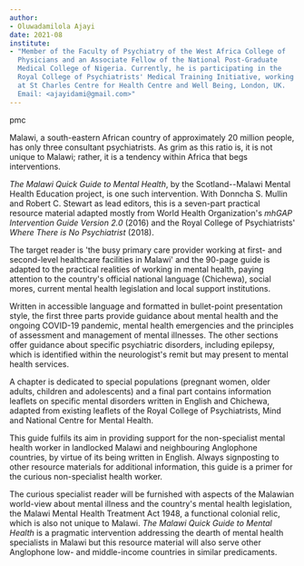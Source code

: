 ```yaml
---
author:
- Oluwadamilola Ajayi
date: 2021-08
institute:
- "Member of the Faculty of Psychiatry of the West Africa College of
  Physicians and an Associate Fellow of the National Post-Graduate
  Medical College of Nigeria. Currently, he is participating in the
  Royal College of Psychiatrists' Medical Training Initiative, working
  at St Charles Centre for Health Centre and Well Being, London, UK.
  Email: <ajayidami@gmail.com>"
---
```


pmc

Malawi, a south-eastern African country of approximately 20 million
people, has only three consultant psychiatrists. As grim as this ratio
is, it is not unique to Malawi; rather, it is a tendency within Africa
that begs interventions.

*The Malawi Quick Guide to Mental Health*, by the Scotland--Malawi
Mental Health Education project, is one such intervention. With Donncha
S. Mullin and Robert C. Stewart as lead editors, this is a seven-part
practical resource material adapted mostly from World Health
Organization\'s *mhGAP Intervention Guide Version 2.0* (2016) and the
Royal College of Psychiatrists' *Where There is No Psychiatrist* (2018).

The target reader is 'the busy primary care provider working at first-
and second-level healthcare facilities in Malawi' and the 90-page guide
is adapted to the practical realities of working in mental health,
paying attention to the country\'s official national language
(Chichewa), social mores, current mental health legislation and local
support institutions.

Written in accessible language and formatted in bullet-point
presentation style, the first three parts provide guidance about mental
health and the ongoing COVID-19 pandemic, mental health emergencies and
the principles of assessment and management of mental illnesses. The
other sections offer guidance about specific psychiatric disorders,
including epilepsy, which is identified within the neurologist\'s remit
but may present to mental health services.

A chapter is dedicated to special populations (pregnant women, older
adults, children and adolescents) and a final part contains information
leaflets on specific mental disorders written in English and Chichewa,
adapted from existing leaflets of the Royal College of Psychiatrists,
Mind and National Centre for Mental Health.

This guide fulfils its aim in providing support for the non-specialist
mental health worker in landlocked Malawi and neighbouring Anglophone
countries, by virtue of its being written in English. Always signposting
to other resource materials for additional information, this guide is a
primer for the curious non-specialist health worker.

The curious specialist reader will be furnished with aspects of the
Malawian world-view about mental illness and the country\'s mental
health legislation, the Malawi Mental Health Treatment Act 1948, a
functional colonial relic, which is also not unique to Malawi. *The
Malawi Quick Guide to Mental Health* is a pragmatic intervention
addressing the dearth of mental health specialists in Malawi but this
resource material will also serve other Anglophone low- and
middle-income countries in similar predicaments.
